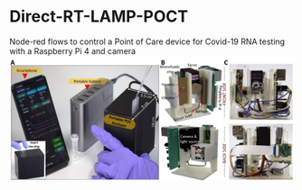 # Direct-RT-LAMP-POCT
Node-red flows to control a Point of Care device for Covid-19 RNA testing with a Raspberry Pi 4 and camera
![alt text](demo.jpg)
